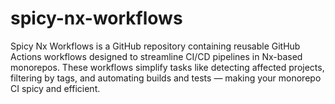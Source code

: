 # spicy-nx-workflows
Spicy Nx Workflows is a GitHub repository containing reusable GitHub Actions workflows designed to streamline CI/CD pipelines in Nx-based monorepos. These workflows simplify tasks like detecting affected projects, filtering by tags, and automating builds and tests — making your monorepo CI spicy and efficient.
